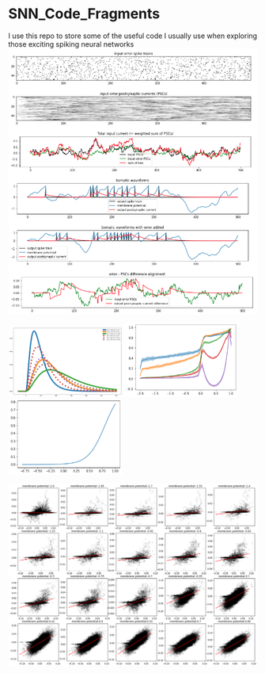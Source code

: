 # SNN_Code_Fragments
I use this repo to store some of the useful code I usually use when exploring those exciting spiking neural networks
<img src="derivative.png" alt="single LIF neuron waveform" width="800"/>
<p float="left">
  <img src="/BP_kernel.png" width="230" />
  <img src="/multi_correlation.png" width="230" /> 
  <img src="/magnesium.png" width="230" />
</p>
<img src="correlation.png" alt="correlation" width="800"/>
